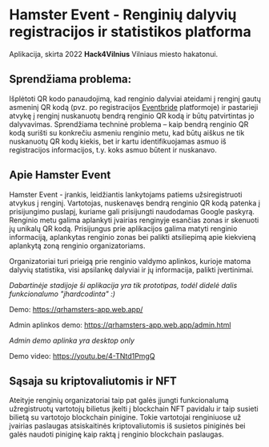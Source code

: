 # Hamster Event - Renginių dalyvių registracijos ir statistikos platforma
Aplikacija, skirta 2022 **Hack4Vilnius** Vilniaus miesto hakatonui. 

## Sprendžiama problema:
Išplėtoti QR kodo panaudojimą, kad renginio dalyviai ateidami į renginį gautų asmeninį QR kodą (pvz. po registracijos [Eventbride](https://www.eventbrite.com/) platformoje) ir pastarieji atvykę į renginį nuskanuotų bendrą renginio QR kodą ir būtų patvirtintas jo dalyvavimas. Sprendžiama techninė problema – kaip bendrą renginio QR kodą surišti su konkrečiu asmeniu renginio metu, kad būtų aiškus ne tik nuskanuotų QR kodų kiekis, bet ir kartu identifikuojamas asmuo iš registracijos informacijos, t.y. koks asmuo būtent ir nuskanavo.

## Apie Hamster Event

Hamster Event - įrankis, leidžiantis lankytojams patiems užsiregistruoti atvykus į renginį.
Vartotojas, nuskenavęs bendrą renginio QR kodą patenka į prisijungimo puslapį, kuriame gali prisijungti naudodamas Google paskyrą. Renginio metu galima aplankyti įvairias renginyje esančias zonas ir skenuoti jų unikalų QR kodą. Prisijungus prie aplikacijos galima matyti renginio informaciją, aplankytas renginio zonas bei palikti atsiliepimą apie kiekvieną aplankytą zoną renginio organizatoriams.

Organizatoriai turi prieigą prie renginio valdymo aplinkos, kurioje matoma dalyvių statistika, visi apsilankę dalyviai ir jų informacija, palikti įvertinimai.

*Dabartinėje stadijoje ši aplikacija yra tik prototipas,  todėl didelė dalis funkcionalumo "įhardcodinta" :)*

Demo: https://qrhamsters-app.web.app/

Admin aplinkos demo: https://qrhamsters-app.web.app/admin.html

*Admin demo aplinka yra desktop only*

Demo video: https://youtu.be/4-TNtd1PmgQ

## Sąsaja su kriptovaliutomis ir NFT

Ateityje renginių organizatoriai taip pat galės įjungti funkcionalumą užregistruotų vartotojų bilietus įkelti į blockchain NFT pavidalu ir taip susieti bilietą su vartotojo blockchain pinigine. Tokie vartotojai renginiuose už įvairias paslaugas atsiskaitinės kriptovaliutomis iš susietos piniginės bei galės naudoti piniginę kaip raktą į renginio blockchain paslaugas.
